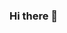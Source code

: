 ### Hi there 👋

<!--
**BertaVives/BertaVives** is a ✨ _special_ ✨ repository because its `README.md` (this file) appears on your GitHub profile.

Here are some ideas to get you started:

- 🔭 I’m currently working on a start up.
- 🌱 I’m currently finishing industrial engineering.

-->
